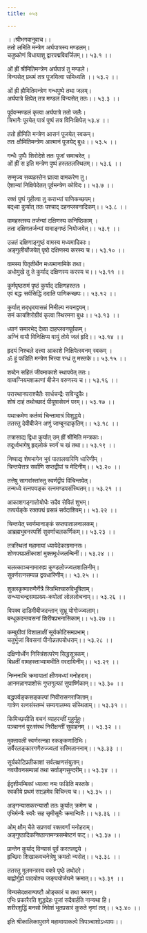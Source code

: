 ```yaml
---
title: ०५३

---
```

।।श्रीभगवानुवाच।।  
ततो लमिति मन्त्रेण अर्घपात्रस्य मण्डलम्।  
चतुष्कोणं विधायाशु द्वारपद्मविवर्जितम्।। ५३.१ ।।  
  
ओं ह्रीं श्रीमितिमन्त्रेण अर्घपात्रं तु मण्डले।  
विन्यसेत् प्रथमं तत्र पूजयित्वा समिध्यति ।। ५३.२ ।।  
  
ओं ह्री ह्रौमितिमन्त्रेण गन्धपुष्पे तथा जलम्।  
अर्घपात्रे क्षिपेत् तत्र मण्डलं विन्यसेत् ततः।। ५३.३ ।।  
  
पूर्ववन्मण्डलं कृत्वा अर्घपात्रे ततो जलैः।  
त्रिभागैः पूरयेत् पात्रं पुष्पं तत्र विनिःक्षिपेत् ५३.४ ।।  
  
ततो ह्रीमिति मन्त्रेण आसनं पूजयेत् स्वकम्।  
ततः क्षौमितिमन्त्रेण आत्मानं पूजयेद् बुधः।। ५३.५ ।।  
  
गन्धैः पुष्पैः शिरोदेशे ततः पूजां समाचरेत् ।  
ओं ह्रीं स इति मन्त्रेण पुष्पं हस्ततलस्थितम्।। ५३.६ ।।  
  
सम्मृज्य सव्यहस्तेन घ्रात्वा वामकरेण तु।  
ऐशान्यां निक्षिपेदेतत् पूर्वमन्त्रेण कोविदः।। ५३.७ ।।  
  
रक्तं पुष्पं गृहीत्वा तु कराभ्यां पाणिकच्छपम्।  
बद्‌ध्वा कुर्यात् ततः पश्चाद् दहनप्लवनादिकम्।। ५३.८ ।।  
  
वामहस्तस्य तर्जन्यां दक्षिणस्य कनिष्ठिकाम् ।  
तता दक्षिणतर्जन्यां वामाङ्गष्ठं नियोजयेत्।। ५३.९ ।।  
  
उन्नतं दक्षिणाङ्गुष्ठं वामस्य मध्यमादिकाः।  
अङ्गुलीर्योजयेत् पृष्ठे दक्षिणस्य करस्य च।। ५३.१० ।।  
  
वामस्य पितृतीर्थेन मध्यमानामिके तथा।  
अधोमुखे तु ते कुर्याद् दक्षिणस्य करस्य च।। ५३.११ ।।  
  
कूर्मपृष्ठसमं पृष्ठं कुर्याद् दक्षिणहस्ततः ।  
एवं बद्धः सर्वसिद्धिं ददाति पाणिकच्छपः।। ५३.१२ ।।  
  
कुर्यात् तद्‌धृदयासन्नं निमील्य नयनद्वयम्।  
समं कायशिरोग्रीवं कृत्वा स्थिरमना बुधः।। ५३.१३ ।।  
  
ध्यानं समारभेद् देव्या दाहप्लवनपूर्वकम्।  
अग्निं वायौ विनिक्षिप्य वायुं तोये जलं हृदि।। ५३.१४ ।।  
  
हृदयं निश्चले दत्त्वा आकाशे निक्षिपेत्स्वनम् स्वकम् ।  
ॐ हूं फडिति मन्त्रेण भित्त्वा रन्ध्रं तु मस्तके।। ५३.१५ ।।  
  
शब्देन सहितं जीवमाकाशे स्थापयेत् ततः।  
वाय्वग्नियमशक्राणां बीजेन वरुणस्य च।। ५३.१६ ।।  
  
परास्थानपराश्चैतैः सार्धचन्द्रैः सविन्दुकैः।  
शोषं दाहं तथोच्छादं पीयूषासेवनं परम्।। ५३.१७ ।।  
  
यथाक्रमेण कर्तव्यं चिन्तामात्रं विशुद्धये।  
ततस्तु देवीबीजेन अणुं जाम्बूनदाकृतिम्।। ५३.१८ ।।  
  
तत्रासाद्य द्विधा कुर्यात् उम् ह्रीं श्रीमिति मन्त्रकाः।  
तदूर्ध्वभागेषु हृद्लोकं स्वर्गं च खं तथा।। ५३.१९ ।।  
  
निष्पाद्य शेषभागेन भुवं पातालवारिणि धारिणीम् ।  
चिन्तयेत्तत्र सर्वाणि सप्तद्वीपां च मेदिनीम्।। ५३.२० ।।  
  
तत्तेषु सागरांस्तांस्तु स्वर्णद्वीपं विचिन्तयेत्।  
तन्मध्ये रत्नपयङ्क रत्नमण्डपसंस्थितम्।। ५३.२१ ।।  
  
आकाशगङ्गातोयोधैः सदैव सेवितं शुभम्।  
तत्पर्यङ्के रक्तपद्मं प्रसन्नं सर्वदाशिवम्।। ५३.२२ ।।  
  
चिन्तयेत् स्वर्णमानाङ्कं सप्तपातालनालकम्।  
आब्रह्मभुवनस्पर्शि सुवर्णाचलकर्णिकम्।। ५३.२३ ।।  
  
तत्रस्थितां महामायां ध्यायेदेकाग्रमानसः।  
शोणपद्मप्रतीकाशां मुक्तमूर्धजलम्बिनीं।। ५३.२४ ।।  
  
चलत्काञ्चनामारुह्य कुण्डलोज्ज्वलशालिनीम्।  
सुवर्णरत्नसम्पन्न द्वयधारिणीम्।। ५३.२५ ।।  
  
शुक्लकृष्णारुणैर्नेत्रै स्त्रिभिश्चारुविभूषिताम्।  
सन्ध्याचन्द्रसमप्रख्य-कपोलां लोललोचनाम्।। ५३.२६ ।।  
  
विपक्व दाडिमीबीजदन्तान् सुभ्रू योगोज्ज्वलाम्।  
बन्धूकदन्तवसनां शिरीषप्रभनासिकाम्।। ५३.२७ ।।  
  
कम्बुग्रीवां विशालाक्षीं सूर्यकोटिसमप्रभाम्।  
चतुर्भुजां विवसनां पीनोन्नतपयोधराम्।। ५३.२८ ।।  
  
दक्षिणोर्ध्वेन निस्त्रिंशत्परेण सिद्धसूत्रकम्।  
बिभ्रतीं वामहस्ताभ्यामभीति वरदायिनीम्।। ५३.२९ ।।  
  
निम्ननाभि क्रमायातां क्षीणमध्यां मनोहराम्।  
आनमन्नागपाशोरूं गुप्तगुल्फां सुपार्ष्णिकाम्।। ५३.३० ।।  
  
बद्धपर्यङ्कसङ्कल्पां निवीरासनराजिताम्।  
गात्रेण रत्नसंस्तम्भं सम्यगालम्ब्य संस्थिताम्।। ५३.३१ ।।  
  
किमिच्छसीति वचनं व्याहरन्तीं मुहुर्मुहुः।  
पञ्चाननं पुरःसंस्थं निरीक्षन्तीं सुवाहनम् ।। ५३.३२ ।।  
  
मुक्तावली स्वर्णरत्नहा रकङ्कणादिभिः।  
सर्वैरलङ्कारगणैरुज्ज्वलां सस्मिताननाम्।। ५३.३३ ।।  
  
सूर्यकोटिप्रतीकाशां सर्वलक्षणसंयुताम्।  
नवयौवनसम्पन्नां तथा सर्वाङ्गसुन्दरीम्।। ५३.३४ ।।  
  
ईदृशीमम्बिकां ध्यात्वा नमः फडिति मस्तके।  
स्वकीये प्रथमं साऽहमेव विचिन्त्य च।। ५३.३५ ।।  
  
अङ्गन्यासकरन्यासौ ततः कुर्यात् क्रमेण च ।  
एभिर्मन्त्रैः स्वरैः सह सृमीसूमैः क्रमान्वितैः।। ५३.३६ ।।  
  
ओम् क्षौम् चैते सप्रणवां रक्तवर्णां मनोहराम्।  
अङ्गुष्ठादिकनिष्ठान्तमन्त्रसम्बेष्टनं फट्।। ५३.३७ ।।  
  
प्रान्तेन कुर्याद् विन्यासं पूर्वं करतलद्वये ।  
हृच्छिरः शिखाकवचनेत्रेषु क्रमतो न्यसेत्।। ५३.३८ ।।  
  
ततस्तु मूलमन्त्रस्य वक्त्रे पृष्ठे तथोदरे।  
बाह्वोर्गुह्ये पादयोश्च जङ्घयोर्जघने क्रमात्।। ५३.३९ ।।  
  
विन्यसेदक्षराण्यष्टौ ओङ्कारं च तथा स्मरन्।  
एभिः प्रकारैरति शुद्धदेहः पूजां सदैवार्हति नान्यथा हि।  
शरीरशुद्धिं मनसो निवेशं भूतप्रसारं कुरुते नृणां तत्।। ५३.४० ।।  
  
इति श्रीकालिकापुराणे महामायाकल्पे त्रिपञ्चाशोऽध्यायः।।